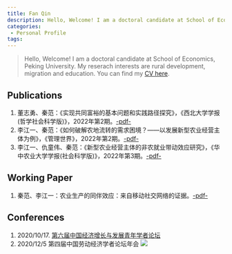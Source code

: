 ```yaml
---
title: Fan Qin
description: Hello, Welcome! I am a doctoral candidate at School of Economics, Peking University. My reserach interests are rural development, migration and education.
categories:
 - Personal Profile
tags:
---
```


> Hello, Welcome! I am a doctoral candidate at School of Economics, Peking University. My reserach interests are rural development, migration and education. You can find my [CV here](https://www.jianguoyun.com/p/DVQ3SL0Q-PnjChixsMwEIAA).

<!-- more -->

## Publications
1. 董志勇、秦范：《实现共同富裕的基本问题和实践路径探究》，《西北大学学报(哲学社会科学版)》，2022年第2期。[-pdf-](https://www.jianguoyun.com/p/DY2LmpYQ-PnjChiJsswEIAA)
2. 李江一、秦范：《如何破解农地流转的需求困境？——以发展新型农业经营主体为例》，《管理世界》，2022年第2期。[-pdf-](https://www.jianguoyun.com/p/DY2LmpYQ-PnjChiJsswEIAA)
3. 李江一、仇童伟、秦范：《新型农业经营主体的非农就业带动效应研究》，《华中农业大学学报(社会科学版)》，2022年第3期。[-pdf-](https://www.jianguoyun.com/p/DRiEAyIQ-PnjChjnscwEIAA)

## Working Paper
1. 秦范、李江一：农业生产的同伴效应：来自移动社交网络的证据。[-pdf-](https://www.jianguoyun.com/p/Dd1hmCMQ-PnjChi_sswEIAA)

## Conferences
1. 2020/10/17. [第六届中国经济增长与发展青年学者论坛](https://sesu.scu.edu.cn/info/1003/7655.htm)
2. 2020/12/5 第四届中国劳动经济学者论坛年会 
![](https://raw.githubusercontent.com/fqinpku/picgo_image/main/20220720163827.jpg)
